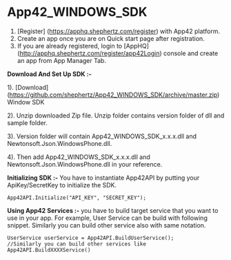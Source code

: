App42_WINDOWS_SDK
=================

1. [Register] (https://apphq.shephertz.com/register) with App42 platform.
2. Create an app once you are on Quick start page after registration.
3. If you are already registered, login to [AppHQ] (http://apphq.shephertz.com/register/app42Login) console and create an app from App Manager Tab.

__Download And Set Up SDK :-__

1). [Download] (https://github.com/shephertz/App42_WINDOWS_SDK/archive/master.zip) Window SDK

2). Unzip downloaded Zip file. Unzip folder contains version folder of dll and sample folder.

3). Version folder will contain App42_WINDOWS_SDK_x.x.x.dll and Newtonsoft.Json.WindowsPhone.dll.

4). Then add App42_WINDOWS_SDK_x.x.x.dll and Newtonsoft.Json.WindowsPhone.dll in your reference.

__Initializing SDK :-__
You have to instantiate App42API by putting your ApiKey/SecretKey to initialize the SDK.

```
App42API.Initialize("API_KEY", "SECRET_KEY");
```

__Using App42 Services :-__
 you have to build target service that you want to use in your app. For example, User Service can be build with following snippet. Similarly you can build other service also with same notation.
 
```
UserService userService = App42API.BuildUserService();
//Similarly you can build other services like App42API.BuildXXXXService()
```


